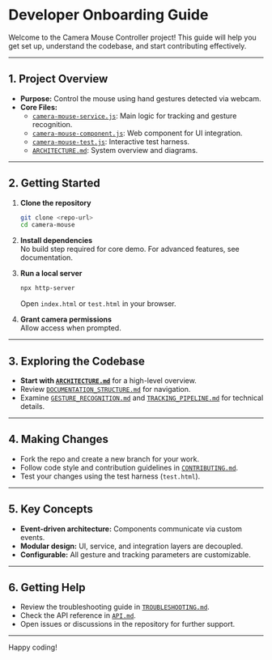 # Developer Onboarding Guide

Welcome to the Camera Mouse Controller project! This guide will help you get set up, understand the codebase, and start contributing effectively.

---

## 1. Project Overview

- **Purpose:** Control the mouse using hand gestures detected via webcam.
- **Core Files:**  
  - [`camera-mouse-service.js`](camera-mouse-service.js): Main logic for tracking and gesture recognition.
  - [`camera-mouse-component.js`](camera-mouse-component.js): Web component for UI integration.
  - [`camera-mouse-test.js`](camera-mouse-test.js): Interactive test harness.
  - [`ARCHITECTURE.md`](ARCHITECTURE.md): System overview and diagrams.

---

## 2. Getting Started

1. **Clone the repository**  
   ```bash
   git clone <repo-url>
   cd camera-mouse
   ```

2. **Install dependencies**  
   No build step required for core demo. For advanced features, see documentation.

3. **Run a local server**  
   ```bash
   npx http-server
   ```
   Open `index.html` or `test.html` in your browser.

4. **Grant camera permissions**  
   Allow access when prompted.

---

## 3. Exploring the Codebase

- **Start with [`ARCHITECTURE.md`](ARCHITECTURE.md)** for a high-level overview.
- Review [`DOCUMENTATION_STRUCTURE.md`](DOCUMENTATION_STRUCTURE.md) for navigation.
- Examine [`GESTURE_RECOGNITION.md`](GESTURE_RECOGNITION.md) and [`TRACKING_PIPELINE.md`](TRACKING_PIPELINE.md) for technical details.

---

## 4. Making Changes

- Fork the repo and create a new branch for your work.
- Follow code style and contribution guidelines in [`CONTRIBUTING.md`](CONTRIBUTING.md).
- Test your changes using the test harness (`test.html`).

---

## 5. Key Concepts

- **Event-driven architecture:** Components communicate via custom events.
- **Modular design:** UI, service, and integration layers are decoupled.
- **Configurable:** All gesture and tracking parameters are customizable.

---

## 6. Getting Help

- Review the troubleshooting guide in [`TROUBLESHOOTING.md`](TROUBLESHOOTING.md).
- Check the API reference in [`API.md`](API.md).
- Open issues or discussions in the repository for further support.

---

Happy coding!